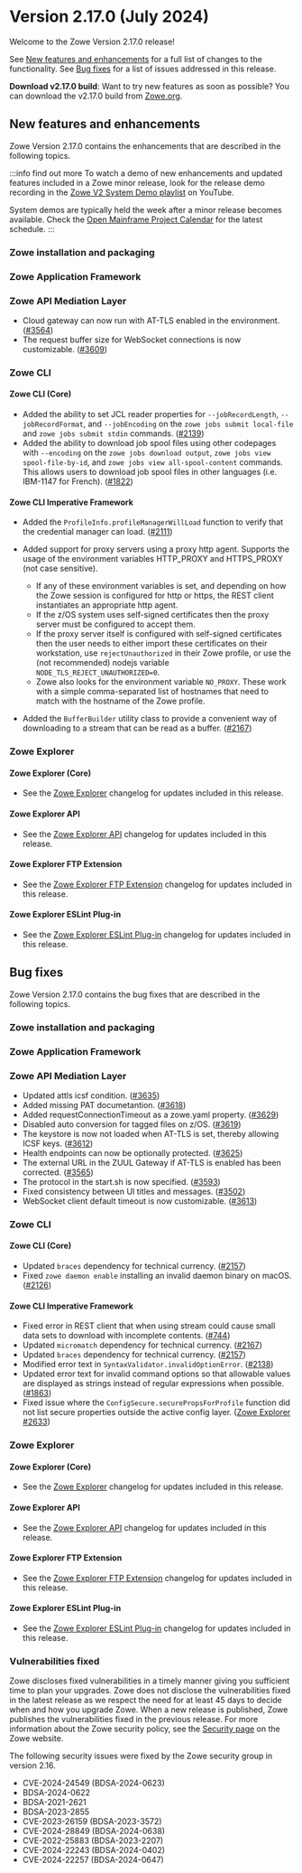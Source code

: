 # Version 2.17.0 (July 2024)

Welcome to the Zowe Version 2.17.0 release!

See [New features and enhancements](#new-features-and-enhancements) for a full list of changes to the functionality. See [Bug fixes](#bug-fixes) for a list of issues addressed in this release.

**Download v2.17.0 build**: Want to try new features as soon as possible? You can download the v2.17.0 build from [Zowe.org](https://www.zowe.org/download.html).

## New features and enhancements

Zowe Version 2.17.0 contains the enhancements that are described in the following topics.

:::info find out more
To watch a demo of new enhancements and updated features included in a Zowe minor release, look for the release demo recording in the [Zowe V2 System Demo playlist](https://www.youtube.com/playlist?list=PL8REpLGaY9QGjSTAqZaWxLG_g-jW1qGmo) on YouTube.

System demos are typically held the week after a minor release becomes available. Check the [Open Mainframe Project Calendar](https://lists.openmainframeproject.org/g/zowe-dev/calendar) for the latest schedule.
:::

### Zowe installation and packaging

### Zowe Application Framework

### Zowe API Mediation Layer

* Cloud gateway can now run with AT-TLS enabled in the environment. ([#3564](https://github.com/zowe/api-layer/issues/3564))
* The request buffer size for WebSocket connections is now customizable. ([#3609](https://github.com/zowe/api-layer/issues/3609))

### Zowe CLI

#### Zowe CLI (Core)

- Added the ability to set JCL reader properties for `--jobRecordLength`, `--jobRecordFormat`, and `--jobEncoding` on the `zowe jobs submit local-file` and `zowe jobs submit stdin` commands. ([#2139](https://github.com/zowe/zowe-cli/pull/2139))
- Added the ability to download job spool files using other codepages with `--encoding` on the `zowe jobs download output`, `zowe jobs view spool-file-by-id`, and `zowe jobs view all-spool-content` commands. This allows users to download job spool files in other languages (i.e. IBM-1147 for French). ([#1822](https://github.com/zowe/zowe-cli/pull/1822))

#### Zowe CLI Imperative Framework

- Added the `ProfileInfo.profileManagerWillLoad` function to verify that the credential manager can load. ([#2111](https://github.com/zowe/zowe-cli/issues/2111))
- Added support for proxy servers using a proxy http agent. Supports the usage of the environment variables HTTP_PROXY and HTTPS_PROXY (not case sensitive).
  - If any of these environment variables is set, and depending on how the Zowe session is configured for http or https, the REST client instantiates an appropriate http agent.
  - If the z/OS system uses self-signed certificates then the proxy server must be configured to accept them.
  - If the proxy server itself is configured with self-signed certificates then the user needs to either import these certificates on their workstation, use `rejectUnauthorized` in their Zowe profile, or use the (not recommended) nodejs variable `NODE_TLS_REJECT_UNAUTHORIZED=0`.
  - Zowe also looks for the environment variable `NO_PROXY`. These work with a simple comma-separated list of hostnames that need to match with the hostname of the Zowe profile.

- Added the `BufferBuilder` utility class to provide a convenient way of downloading to a stream that can be read as a buffer. ([#2167](https://github.com/zowe/zowe-cli/pull/2167))

### Zowe Explorer

#### Zowe Explorer (Core)

- See the [Zowe Explorer](https://github.com/zowe/zowe-explorer-vscode/blob/main/packages/zowe-explorer/CHANGELOG.md) changelog for updates included in this release.

#### Zowe Explorer API

- See the [Zowe Explorer API](https://github.com/zowe/zowe-explorer-vscode/blob/main/packages/zowe-explorer-api/CHANGELOG.md) changelog for updates included in this release.

#### Zowe Explorer FTP Extension

- See the [Zowe Explorer FTP Extension](https://github.com/zowe/zowe-explorer-vscode/blob/main/packages/zowe-explorer-ftp-extension/CHANGELOG.md) changelog for updates included in this release.

#### Zowe Explorer ESLint Plug-in

- See the [Zowe Explorer ESLint Plug-in](https://github.com/zowe/zowe-explorer-vscode/blob/main/packages/eslint-plugin-zowe-explorer/CHANGELOG.md) changelog for updates included in this release.

## Bug fixes

Zowe Version 2.17.0 contains the bug fixes that are described in the following topics.

### Zowe installation and packaging

### Zowe Application Framework

### Zowe API Mediation Layer

* Updated attls icsf condition. ([#3635](https://github.com/zowe/api-layer/issues/3635))
* Added missing PAT documetantion. ([#3618](https://github.com/zowe/api-layer/issues/3618))
* Added requestConnectionTimeout as a zowe.yaml property. ([#3629](https://github.com/zowe/api-layer/issues/3629))
* Disabled auto conversion for tagged files on z/OS. ([#3619](https://github.com/zowe/api-layer/issues/3619))
* The keystore is now not loaded when AT-TLS is set, thereby allowing ICSF keys. ([#3612](https://github.com/zowe/api-layer/issues/3612))
* Health endpoints can now be optionally protected. ([#3625](https://github.com/zowe/api-layer/issues/3625))
* The external URL in the ZUUL Gateway if AT-TLS is enabled has been corrected. ([#3565](https://github.com/zowe/api-layer/issues/3565))
* The protocol in the start.sh is now specified. ([#3593](https://github.com/zowe/api-layer/issues/3593))
* Fixed consistency between UI titles and messages.  ([#3502](https://github.com/zowe/api-layer/issues/3502))
* WebSocket client default timeout is now customizable. ([#3613](https://github.com/zowe/api-layer/issues/3613))

### Zowe CLI

#### Zowe CLI (Core)

- Updated `braces` dependency for technical currency. ([#2157](https://github.com/zowe/zowe-cli/pull/2157))
- Fixed `zowe daemon enable` installing an invalid daemon binary on macOS. ([#2126](https://github.com/zowe/zowe-cli/pull/2126))

#### Zowe CLI Imperative Framework

- Fixed error in REST client that when using stream could cause small data sets to download with incomplete contents. ([#744](https://github.com/zowe/zowe-cli/issues/744))
- Updated `micromatch` dependency for technical currency. ([#2167](https://github.com/zowe/zowe-cli/pull/2167))
- Updated `braces` dependency for technical currency. ([#2157](https://github.com/zowe/zowe-cli/pull/2157))
- Modified error text in `SyntaxValidator.invalidOptionError`. ([#2138](https://github.com/zowe/zowe-cli/issues/2138))
- Updated error text for invalid command options so that allowable values are displayed as strings instead of regular expressions when possible. ([#1863](https://github.com/zowe/zowe-cli/issues/1863))
- Fixed issue where the `ConfigSecure.securePropsForProfile` function did not list secure properties outside the active config layer. ([Zowe Explorer #2633](https://github.com/zowe/zowe-explorer-vscode/issues/2633))

### Zowe Explorer

#### Zowe Explorer (Core)

- See the [Zowe Explorer](https://github.com/zowe/zowe-explorer-vscode/blob/main/packages/zowe-explorer/CHANGELOG.md) changelog for updates included in this release.

#### Zowe Explorer API

- See the [Zowe Explorer API](https://github.com/zowe/zowe-explorer-vscode/blob/main/packages/zowe-explorer-api/CHANGELOG.md) changelog for updates included in this release.

####  Zowe Explorer FTP Extension

- See the [Zowe Explorer FTP Extension](https://github.com/zowe/zowe-explorer-vscode/blob/main/packages/zowe-explorer-ftp-extension/CHANGELOG.md) changelog for updates included in this release.

#### Zowe Explorer ESLint Plug-in

- See the [Zowe Explorer ESLint Plug-in](https://github.com/zowe/zowe-explorer-vscode/blob/main/packages/eslint-plugin-zowe-explorer/CHANGELOG.md) changelog for updates included in this release.

### Vulnerabilities fixed

Zowe discloses fixed vulnerabilities in a timely manner giving you sufficient time to plan your upgrades. Zowe does not disclose the vulnerabilities fixed in the latest release as we respect the need for at least 45 days to decide when and how you upgrade Zowe. When a new release is published, Zowe publishes the vulnerabilities fixed in the previous release. For more information about the Zowe security policy, see the [Security page](https://www.zowe.org/security.html) on the Zowe website.

The following security issues were fixed by the Zowe security group in version 2.16.

- CVE-2024-24549 (BDSA-2024-0623)
- BDSA-2024-0622
- BDSA-2021-2621
- BDSA-2023-2855
- CVE-2023-26159 (BDSA-2023-3572)
- CVE-2024-28849 (BDSA-2024-0638)
- CVE-2022-25883 (BDSA-2023-2207)
- CVE-2024-22243 (BDSA-2024-0402)
- CVE-2024-22257 (BDSA-2024-0647)
